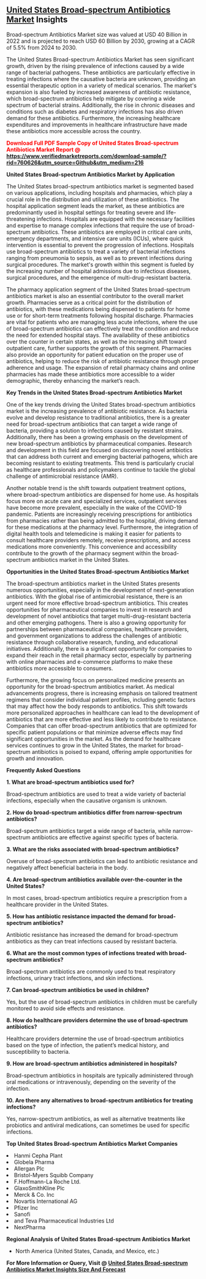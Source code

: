 <h2><a href="https://www.verifiedmarketreports.com/download-sample/?rid=760626&amp;utm_source=Github&amp;utm_medium=216" target="_blank">United States Broad-spectrum Antibiotics Market</a> Insights</h2><p>Broad-spectrum Antibiotics Market size was valued at USD 40 Billion in 2022 and is projected to reach USD 60 Billion by 2030, growing at a CAGR of 5.5% from 2024 to 2030.</p><p><div> <p>The United States Broad-spectrum Antibiotics Market has seen significant growth, driven by the rising prevalence of infections caused by a wide range of bacterial pathogens. These antibiotics are particularly effective in treating infections where the causative bacteria are unknown, providing an essential therapeutic option in a variety of medical scenarios. The market's expansion is also fueled by increased awareness of antibiotic resistance, which broad-spectrum antibiotics help mitigate by covering a wide spectrum of bacterial strains. Additionally, the rise in chronic diseases and conditions such as diabetes and respiratory infections has also driven demand for these antibiotics. Furthermore, the increasing healthcare expenditures and improvements in healthcare infrastructure have made these antibiotics more accessible across the country. <strong><p><span class=""><span style="color: #ff0000;"><strong>Download Full PDF Sample Copy of United States Broad-spectrum Antibiotics Market Report</strong> @ </span><a href="https://www.verifiedmarketreports.com/download-sample/?rid=760626&amp;utm_source=Github&amp;utm_medium=216" target="_blank">https://www.verifiedmarketreports.com/download-sample/?rid=760626&amp;utm_source=Github&amp;utm_medium=216</a></span></p></strong></p> <p><strong>United States Broad-spectrum Antibiotics Market by Application</strong></p> <p>The United States broad-spectrum antibiotics market is segmented based on various applications, including hospitals and pharmacies, which play a crucial role in the distribution and utilization of these antibiotics. The hospital application segment leads the market, as these antibiotics are predominantly used in hospital settings for treating severe and life-threatening infections. Hospitals are equipped with the necessary facilities and expertise to manage complex infections that require the use of broad-spectrum antibiotics. These antibiotics are employed in critical care units, emergency departments, and intensive care units (ICUs), where quick intervention is essential to prevent the progression of infections. Hospitals use broad-spectrum antibiotics to treat a variety of bacterial infections ranging from pneumonia to sepsis, as well as to prevent infections during surgical procedures. The market's growth within this segment is fueled by the increasing number of hospital admissions due to infectious diseases, surgical procedures, and the emergence of multi-drug-resistant bacteria. <p>The pharmacy application segment of the United States broad-spectrum antibiotics market is also an essential contributor to the overall market growth. Pharmacies serve as a critical point for the distribution of antibiotics, with these medications being dispensed to patients for home use or for short-term treatments following hospital discharge. Pharmacies are vital for patients who are managing less acute infections, where the use of broad-spectrum antibiotics can effectively treat the condition and reduce the need for extended hospital stays. The availability of these antibiotics over the counter in certain states, as well as the increasing shift toward outpatient care, further supports the growth of this segment. Pharmacies also provide an opportunity for patient education on the proper use of antibiotics, helping to reduce the risk of antibiotic resistance through proper adherence and usage. The expansion of retail pharmacy chains and online pharmacies has made these antibiotics more accessible to a wider demographic, thereby enhancing the market’s reach. <p><strong>Key Trends in the United States Broad-spectrum Antibiotics Market</strong></p> <p>One of the key trends driving the United States broad-spectrum antibiotics market is the increasing prevalence of antibiotic resistance. As bacteria evolve and develop resistance to traditional antibiotics, there is a greater need for broad-spectrum antibiotics that can target a wide range of bacteria, providing a solution to infections caused by resistant strains. Additionally, there has been a growing emphasis on the development of new broad-spectrum antibiotics by pharmaceutical companies. Research and development in this field are focused on discovering novel antibiotics that can address both current and emerging bacterial pathogens, which are becoming resistant to existing treatments. This trend is particularly crucial as healthcare professionals and policymakers continue to tackle the global challenge of antimicrobial resistance (AMR). <p>Another notable trend is the shift towards outpatient treatment options, where broad-spectrum antibiotics are dispensed for home use. As hospitals focus more on acute care and specialized services, outpatient services have become more prevalent, especially in the wake of the COVID-19 pandemic. Patients are increasingly receiving prescriptions for antibiotics from pharmacies rather than being admitted to the hospital, driving demand for these medications at the pharmacy level. Furthermore, the integration of digital health tools and telemedicine is making it easier for patients to consult healthcare providers remotely, receive prescriptions, and access medications more conveniently. This convenience and accessibility contribute to the growth of the pharmacy segment within the broad-spectrum antibiotics market in the United States. <p><strong>Opportunities in the United States Broad-spectrum Antibiotics Market</strong></p> <p>The broad-spectrum antibiotics market in the United States presents numerous opportunities, especially in the development of next-generation antibiotics. With the global rise of antimicrobial resistance, there is an urgent need for more effective broad-spectrum antibiotics. This creates opportunities for pharmaceutical companies to invest in research and development of novel antibiotics that target multi-drug-resistant bacteria and other emerging pathogens. There is also a growing opportunity for partnerships between pharmaceutical companies, healthcare providers, and government organizations to address the challenges of antibiotic resistance through collaborative research, funding, and educational initiatives. Additionally, there is a significant opportunity for companies to expand their reach in the retail pharmacy sector, especially by partnering with online pharmacies and e-commerce platforms to make these antibiotics more accessible to consumers. <p>Furthermore, the growing focus on personalized medicine presents an opportunity for the broad-spectrum antibiotics market. As medical advancements progress, there is increasing emphasis on tailored treatment regimens that consider individual patient profiles, including genetic factors that may affect how the body responds to antibiotics. This shift towards more personalized approaches in healthcare can lead to the development of antibiotics that are more effective and less likely to contribute to resistance. Companies that can offer broad-spectrum antibiotics that are optimized for specific patient populations or that minimize adverse effects may find significant opportunities in the market. As the demand for healthcare services continues to grow in the United States, the market for broad-spectrum antibiotics is poised to expand, offering ample opportunities for growth and innovation. <p><strong>Frequently Asked Questions</strong></p> <p><strong>1. What are broad-spectrum antibiotics used for?</strong></p> <p>Broad-spectrum antibiotics are used to treat a wide variety of bacterial infections, especially when the causative organism is unknown.</p> <p><strong>2. How do broad-spectrum antibiotics differ from narrow-spectrum antibiotics?</strong></p> <p>Broad-spectrum antibiotics target a wide range of bacteria, while narrow-spectrum antibiotics are effective against specific types of bacteria.</p> <p><strong>3. What are the risks associated with broad-spectrum antibiotics?</strong></p> <p>Overuse of broad-spectrum antibiotics can lead to antibiotic resistance and negatively affect beneficial bacteria in the body.</p> <p><strong>4. Are broad-spectrum antibiotics available over-the-counter in the United States?</strong></p> <p>In most cases, broad-spectrum antibiotics require a prescription from a healthcare provider in the United States.</p> <p><strong>5. How has antibiotic resistance impacted the demand for broad-spectrum antibiotics?</strong></p> <p>Antibiotic resistance has increased the demand for broad-spectrum antibiotics as they can treat infections caused by resistant bacteria.</p> <p><strong>6. What are the most common types of infections treated with broad-spectrum antibiotics?</strong></p> <p>Broad-spectrum antibiotics are commonly used to treat respiratory infections, urinary tract infections, and skin infections.</p> <p><strong>7. Can broad-spectrum antibiotics be used in children?</strong></p> <p>Yes, but the use of broad-spectrum antibiotics in children must be carefully monitored to avoid side effects and resistance.</p> <p><strong>8. How do healthcare providers determine the use of broad-spectrum antibiotics?</strong></p> <p>Healthcare providers determine the use of broad-spectrum antibiotics based on the type of infection, the patient’s medical history, and susceptibility to bacteria.</p> <p><strong>9. How are broad-spectrum antibiotics administered in hospitals?</strong></p> <p>Broad-spectrum antibiotics in hospitals are typically administered through oral medications or intravenously, depending on the severity of the infection.</p> <p><strong>10. Are there any alternatives to broad-spectrum antibiotics for treating infections?</strong></p> <p>Yes, narrow-spectrum antibiotics, as well as alternative treatments like probiotics and antiviral medications, can sometimes be used for specific infections.</p></div></p><p><strong>Top United States Broad-spectrum Antibiotics Market Companies</strong></p><div data-test-id=""><p><li>Hanmi Cepha Plant</li><li> Globela Pharma</li><li> Allergan Plc</li><li> Bristol-Myers Squibb Company</li><li> F.Hoffmann-La Roche Ltd.</li><li> GlaxoSmithKline Plc</li><li> Merck & Co. Inc</li><li> Novartis International AG</li><li> Pfizer Inc</li><li> Sanofi</li><li> and Teva Pharmaceutical Industries Ltd</li><li> NextPharma</li></p><div><strong>Regional Analysis of&nbsp;United States Broad-spectrum Antibiotics Market</strong></div><ul><li dir="ltr"><p dir="ltr">North America&nbsp;(United States, Canada, and Mexico, etc.)</p></li></ul><p><strong>For More Information or Query, Visit @&nbsp;</strong><strong><a href="https://www.verifiedmarketreports.com/product/broad-spectrum-antibiotics-market/?utm_source=Github&amp;utm_medium=216" target="_blank">United States Broad-spectrum Antibiotics Market Insights Size And Forecast</a></strong></p></div>
